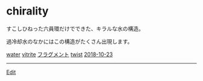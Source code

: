# chirality

[](https://gyazo.com/b20a991dbfbf3df77180b408e51a3f0d)

すこしひねった六員環だけでできた、キラルな水の構造。

過冷却水のなかにはこの構造がたくさん出現します。



[water](water.md) [vitrite](vitrite.md) [フラグメント](フラグメント.md) [twist](twist.md)  [2018-10-23](2018-10-23.md) 





----
[Edit](https://github.com/vitroid/vitroid.github.io/edit/master/MD/chirality.md)
